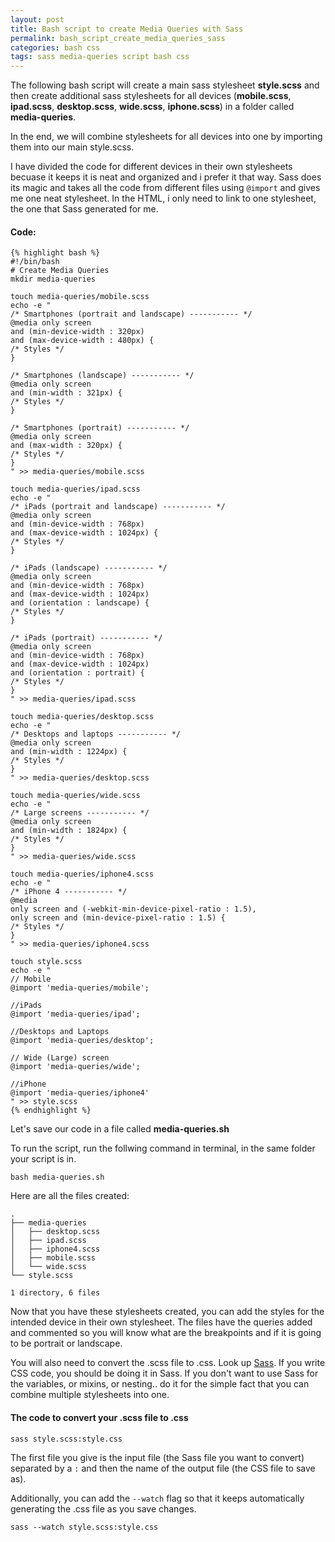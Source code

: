 ```yaml
---
layout: post
title: Bash script to create Media Queries with Sass
permalink: bash_script_create_media_queries_sass
categories: bash css
tags: sass media-queries script bash css
---
```

The following bash script will create a main sass stylesheet **style.scss** and then create additional sass stylesheets for all devices (**mobile.scss**, **ipad.scss**, **desktop.scss**, **wide.scss**, **iphone.scss**) in a folder called **media-queries**.

In the end, we will combine stylesheets for all devices into one by importing them into our main style.scss.

I have divided the code for different devices in their own stylesheets becuase it keeps it is neat and organized and i prefer it that way. Sass does its magic and takes all the code from different files using `@import` and gives me one neat stylesheet. In the HTML, i only need to link to one stylesheet, the one that Sass generated for me.


#### Code:
	
    {% highlight bash %}
    #!/bin/bash
    # Create Media Queries
    mkdir media-queries

    touch media-queries/mobile.scss
    echo -e "
    /* Smartphones (portrait and landscape) ----------- */
    @media only screen
    and (min-device-width : 320px)
    and (max-device-width : 480px) {
    /* Styles */
    }

    /* Smartphones (landscape) ----------- */
    @media only screen
    and (min-width : 321px) {
    /* Styles */
    }

    /* Smartphones (portrait) ----------- */
    @media only screen
    and (max-width : 320px) {
    /* Styles */
    }
    " >> media-queries/mobile.scss

    touch media-queries/ipad.scss
    echo -e "
    /* iPads (portrait and landscape) ----------- */
    @media only screen
    and (min-device-width : 768px)
    and (max-device-width : 1024px) {
    /* Styles */
    }

    /* iPads (landscape) ----------- */
    @media only screen
    and (min-device-width : 768px)
    and (max-device-width : 1024px)
    and (orientation : landscape) {
    /* Styles */
    }

    /* iPads (portrait) ----------- */
    @media only screen
    and (min-device-width : 768px)
    and (max-device-width : 1024px)
    and (orientation : portrait) {
    /* Styles */
    }
    " >> media-queries/ipad.scss

    touch media-queries/desktop.scss
    echo -e "
    /* Desktops and laptops ----------- */
    @media only screen
    and (min-width : 1224px) {
    /* Styles */
    }
    " >> media-queries/desktop.scss

    touch media-queries/wide.scss
    echo -e "
    /* Large screens ----------- */
    @media only screen
    and (min-width : 1824px) {
    /* Styles */
    }
    " >> media-queries/wide.scss

    touch media-queries/iphone4.scss
    echo -e "
    /* iPhone 4 ----------- */
    @media
    only screen and (-webkit-min-device-pixel-ratio : 1.5),
    only screen and (min-device-pixel-ratio : 1.5) {
    /* Styles */
    }
    " >> media-queries/iphone4.scss

    touch style.scss
    echo -e "
    // Mobile
    @import 'media-queries/mobile';

    //iPads
    @import 'media-queries/ipad';

    //Desktops and Laptops
    @import 'media-queries/desktop';

    // Wide (Large) screen
    @import 'media-queries/wide';

    //iPhone
    @import 'media-queries/iphone4'
    " >> style.scss
    {% endhighlight %}
    
Let's save our code in a file called **media-queries.sh**

To run the script, run the follwing command in terminal, in the same folder your script is in.
	
    bash media-queries.sh


Here are all the files created:

    .
    ├── media-queries
    │   ├── desktop.scss
    │   ├── ipad.scss
    │   ├── iphone4.scss
    │   ├── mobile.scss
    │   └── wide.scss
    └── style.scss

    1 directory, 6 files

Now that you have these stylesheets created, you can add the styles for the intended device in their own stylesheet. The files have the queries added and commented so you will know what are the breakpoints and if it is going to be portrait or landscape.

You will also need to convert the .scss file to .css. Look up [Sass](http://sass-lang.com/). If you write CSS code, you should be doing it in Sass. If you don't want to use Sass for the variables, or mixins, or nesting.. do it for the simple fact that you can combine multiple stylesheets into one.

#### The code to convert your .scss file to .css 
	
    sass style.scss:style.css

The first file you give is the input file (the Sass file you want to convert) separated by a `:` and then the name of the output file (the CSS file to save as).

Additionally, you can add the `--watch` flag so that it keeps automatically generating the .css file as you save changes.

	sass --watch style.scss:style.css